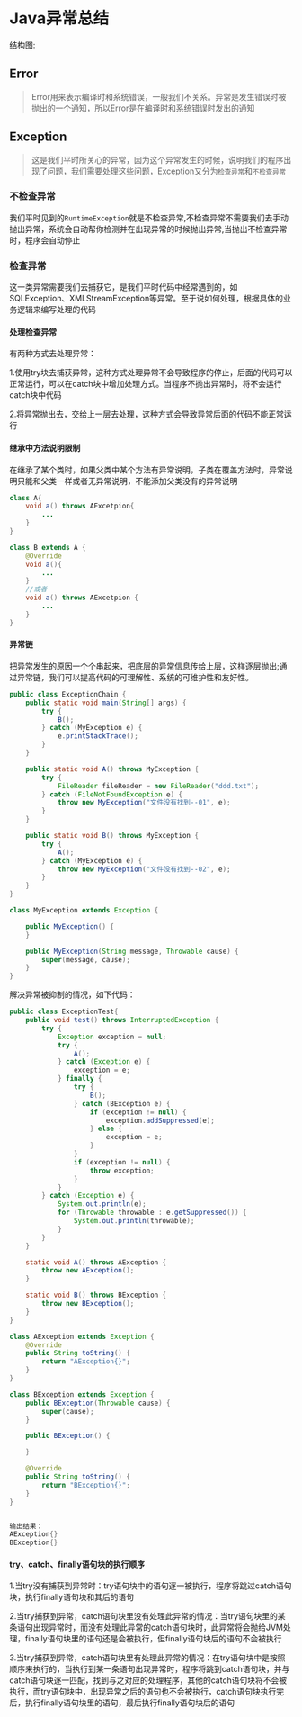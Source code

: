 # Java异常总结

结构图:

## Error

>Error用来表示编译时和系统错误，一般我们不关系。异常是发生错误时被抛出的一个通知，所以Error是在编译时和系统错误时发出的通知

## Exception

>这是我们平时所关心的异常，因为这个异常发生的时候，说明我们的程序出现了问题，我们需要处理这些问题，Exception又分为`检查异常`和`不检查异常`

### 不检查异常

我们平时见到的`RuntimeException`就是不检查异常,不检查异常不需要我们去手动抛出异常，系统会自动帮你检测并在出现异常的时候抛出异常,当抛出不检查异常时，程序会自动停止

### 检查异常

这一类异常需要我们去捕获它，是我们平时代码中经常遇到的，如SQLException、XMLStreamException等异常。至于说如何处理，根据具体的业务逻辑来编写处理的代码

#### 处理检查异常

有两种方式去处理异常：

1.使用try块去捕获异常，这种方式处理异常不会导致程序的停止，后面的代码可以正常运行，可以在catch块中增加处理方式。当程序不抛出异常时，将不会运行catch块中代码

2.将异常抛出去，交给上一层去处理，这种方式会导致异常后面的代码不能正常运行

#### 继承中方法说明限制

在继承了某个类时，如果父类中某个方法有异常说明，子类在覆盖方法时，异常说明只能和父类一样或者无异常说明，不能添加父类没有的异常说明

```Java
class A{
    void a() throws AExcetpion{
        ...
    }
}

class B extends A {
    @Override
    void a(){
        ...
    }
    //或者
    void a() throws AExcetpion {
        ...
    }
}
```
#### 异常链

把异常发生的原因一个个串起来，把底层的异常信息传给上层，这样逐层抛出;通过异常链，我们可以提高代码的可理解性、系统的可维护性和友好性。

```Java
public class ExceptionChain {
    public static void main(String[] args) {
        try {
            B();
        } catch (MyException e) {
            e.printStackTrace();
        }
    }

    public static void A() throws MyException {
        try {
            FileReader fileReader = new FileReader("ddd.txt");
        } catch (FileNotFoundException e) {
            throw new MyException("文件没有找到--01", e);
        }
    }

    public static void B() throws MyException {
        try {
            A();
        } catch (MyException e) {
            throw new MyException("文件没有找到--02", e);
        }
    }
}

class MyException extends Exception {

    public MyException() {
    }

    public MyException(String message, Throwable cause) {
        super(message, cause);
    }
}
```
解决异常被抑制的情况，如下代码：

```Java
public class ExceptionTest{
    public void test() throws InterruptedException {
        try {
            Exception exception = null;
            try {
                A();
            } catch (Exception e) {
                exception = e;
            } finally {
                try {
                    B();
                } catch (BException e) {
                    if (exception != null) {
                        exception.addSuppressed(e);
                    } else {
                        exception = e;
                    }
                }
                if (exception != null) {
                    throw exception;
                }
            }
        } catch (Exception e) {
            System.out.println(e);
            for (Throwable throwable : e.getSuppressed()) {
                System.out.println(throwable);
            }
        }
    }

    static void A() throws AException {
        throw new AException();
    }

    static void B() throws BException {
        throw new BException();
    }
}

class AException extends Exception {
    @Override
    public String toString() {
        return "AException{}";
    }
}

class BException extends Exception {
    public BException(Throwable cause) {
        super(cause);
    }

    public BException() {

    }

    @Override
    public String toString() {
        return "BException{}";
    }
}


输出结果：
AException{}
BException{}
```

#### try、catch、finally语句块的执行顺序
1.当try没有捕获到异常时：try语句块中的语句逐一被执行，程序将跳过catch语句块，执行finally语句块和其后的语句

2.当try捕获到异常，catch语句块里没有处理此异常的情况：当try语句块里的某条语句出现异常时，而没有处理此异常的catch语句块时，此异常将会抛给JVM处理，finally语句块里的语句还是会被执行，但finally语句块后的语句不会被执行

3.当try捕获到异常，catch语句块里有处理此异常的情况：在try语句块中是按照顺序来执行的，当执行到某一条语句出现异常时，程序将跳到catch语句块，并与catch语句块逐一匹配，找到与之对应的处理程序，其他的catch语句块将不会被执行，而try语句块中，出现异常之后的语句也不会被执行，catch语句块执行完后，执行finally语句块里的语句，最后执行finally语句块后的语句

